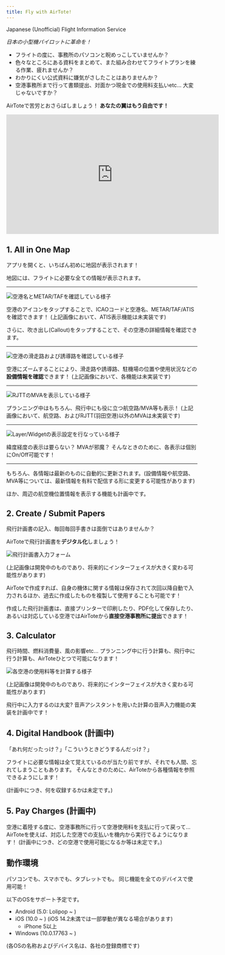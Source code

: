 ```yaml
---
title: Fly with AirTote!
---
```


Japanese (Unofficial) Flight Information Service

_日本の小型機パイロットに革命を！_

- フライトの度に、事務所のパソコンと睨めっこしていませんか？
- 色々なところにある資料をまとめて、また組み合わせてフライトプランを練る作業、疲れませんか？
- わかりにくい公式資料に嫌気がさしたことはありませんか？
- 空港事務所まで行って書類提出、対面かつ現金での使用料支払いetc... 大変じゃないですか？

AirToteで苦労とおさらばしましょう！ **あなたの翼はもう自由です！**

<iframe width="560" height="315" src="https://www.youtube-nocookie.com/embed/asBaW7ni6dc" title="YouTube video player" frameborder="0" allow="accelerometer; autoplay; clipboard-write; encrypted-media; gyroscope; picture-in-picture" allowfullscreen></iframe>

## 1. All in One Map

アプリを開くと、いちばん初めに地図が表示されます！

地図には、フライトに必要な全ての情報が表示されます。

---

![空港名とMETAR/TAFを確認している様子](./images/20220725_001.PNG)

空港のアイコンをタップすることで、ICAOコードと空港名、METAR/TAF/ATISを確認できます！
(上記画像において、ATIS表示機能は未実装です)

さらに、吹き出し(Callout)をタップすることで、その空港の詳細情報を確認できます。

---

![空港の滑走路および誘導路を確認している様子](./images/20220725_002.PNG)

空港にズームすることにより、滑走路や誘導路、駐機場の位置や使用状況などの**設備情報を確認**できます！
(上記画像において、各機能は未実装です)

---

![RJTTのMVAを表示している様子](./images/20220725_003.PNG)

プランニング中はもちろん、飛行中にも役に立つ航空路/MVA等も表示！
(上記画像において、航空路、およびRJTT(羽田空港)以外のMVAは未実装です)

---

![Layer/Widgetの表示設定を行なっている様子](./images/20220725_004.PNG)

緯度経度の表示は要らない？ MVAが邪魔？
そんなときのために、各表示は個別にOn/Off可能です！

---

もちろん、各情報は最新のものに自動的に更新されます。(設備情報や航空路、MVA等については、最新情報を有料で配信する形に変更する可能性があります)

ほか、周辺の航空機位置情報を表示する機能も計画中です。

## 2. Create / Submit Papers

飛行計画書の記入、毎回毎回手書きは面倒ではありませんか？

AirToteで飛行計画書を**デジタル化**しましょう！

![飛行計画書入力フォーム](./images/20220725_005.PNG)

(上記画像は開発中のものであり、将来的にインターフェイスが大きく変わる可能性があります)

AirToteで作成すれば、自身の機体に関する情報は保存されて次回以降自動で入力されるほか、過去に作成したものを複製して使用することも可能です！

作成した飛行計画書は、直接プリンターで印刷したり、PDF化して保存したり、あるいは対応している空港ではAirToteから**直接空港事務所に提出**できます！

## 3. Calculator

飛行時間、燃料消費量、風の影響etc... プランニング中に行う計算も、飛行中に行う計算も、AirToteひとつで可能になります！

![各空港の使用料等を計算する様子](./images/20220725_006.PNG)

(上記画像は開発中のものであり、将来的にインターフェイスが大きく変わる可能性があります)

飛行中に入力するのは大変? 音声アシスタントを用いた計算の音声入力機能の実装を計画中です！

## 4. Digital Handbook (計画中)

「あれ何だったっけ？」「こういうときどうするんだっけ？」

フライトに必要な情報は全て覚えているのが当たり前ですが、それでも人間、忘れてしまうこともあります。
そんなときのために、AirToteから各種情報を参照できるようにします！

(計画中につき、何を収録するかは未定です。)

## 5. Pay Charges (計画中)

空港に着陸する度に、空港事務所に行って空港使用料を支払に行って戻って…
AirToteを使えば、対応した空港での支払いを機内から実行でるようになります！ (計画中につき、どの空港で使用可能になるか等は未定です。)

## 動作環境

パソコンでも、スマホでも、タブレットでも。
同じ機能を全てのデバイスで使用可能！

以下のOSをサポート予定です。

- Android (5.0: Lolipop ~ )
- iOS (10.0 ~ ) (iOS 14.2未満では一部挙動が異なる場合があります)
  - iPhone 5以上
- Windows (10.0.17763 ~ )

(各OSの名称およびデバイス名は、各社の登録商標です)
